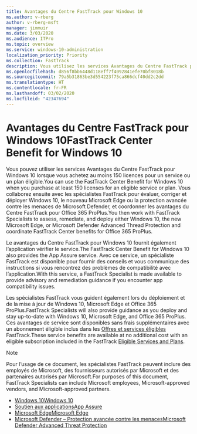 ```yaml
---
title: Avantages du Centre FastTrack pour Windows 10
ms.author: v-rberg
author: v-rberg-msft
manager: jimmuir
ms.date: 3/03/2020
ms.audience: ITPro
ms.topic: overview
ms.service: windows-10-administration
localization_priority: Priority
ms.collection: FastTrack
description: Vous utilisez les services Avantages du Centre FastTrack pour Windows 10 lorsque vous achetez *au moins* 150 licences pour un service ou un plan éligible.
ms.openlocfilehash: d856f8bb6448d118eff7f4092841efe70bf8018b
ms.sourcegitcommit: 79a5b31863be3d554223f75ca866dcf40dd2c2dd
ms.translationtype: HT
ms.contentlocale: fr-FR
ms.lasthandoff: 03/02/2020
ms.locfileid: "42347694"
---
```

# <a name="fasttrack-center-benefit-for-windows-10"></a><span data-ttu-id="a95b1-103">Avantages du Centre FastTrack pour Windows 10</span><span class="sxs-lookup"><span data-stu-id="a95b1-103">FastTrack Center Benefit for Windows 10</span></span>

<span data-ttu-id="a95b1-104">Vous pouvez utiliser les services Avantages du Centre FastTrack pour Windows 10 lorsque vous achetez au moins 150 licences pour un service ou un plan éligible.</span><span class="sxs-lookup"><span data-stu-id="a95b1-104">You can use the FastTrack Center Benefit for Windows 10 when you purchase at least 150 licenses for an eligible service or plan.</span></span> <span data-ttu-id="a95b1-105">Vous collaborez ensuite avec les spécialistes FastTrack pour évaluer, corriger et déployer Windows 10, le nouveau Microsoft Edge ou la protection avancée contre les menaces de Microsoft Defender, et coordonner les avantages du Centre FastTrack pour Office 365 ProPlus.</span><span class="sxs-lookup"><span data-stu-id="a95b1-105">You then work with FastTrack Specialists to assess, remediate, and deploy either Windows 10, the new Microsoft Edge, or Microsoft Defender Advanced Thread Protection and coordinate FastTrack Center benefits for Office 365 ProPlus.</span></span> 

<span data-ttu-id="a95b1-106">Le avantages du Centre FastTrack pour Windows 10 fournit également l’application vérifier le service.</span><span class="sxs-lookup"><span data-stu-id="a95b1-106">The FastTrack Center Benefit for Windows 10 also provides the App Assure service.</span></span> <span data-ttu-id="a95b1-107">Avec ce service, un spécialiste FastTrack est disponible pour fournir des conseils et vous communique des instructions si vous rencontrez des problèmes de compatibilité avec l’application.</span><span class="sxs-lookup"><span data-stu-id="a95b1-107">With this service, a FastTrack Specialist is made available to provide advisory and remediation guidance if you encounter app compatibility issues.</span></span> 

<span data-ttu-id="a95b1-108">Les spécialistes FastTrack vous guident également lors du déploiement et de la mise à jour de Windows 10, Microsoft Edge et Office 365 ProPlus.</span><span class="sxs-lookup"><span data-stu-id="a95b1-108">FastTrack Specialists will also provide guidance as you deploy and stay up-to-date with Windows 10, Microsoft Edge, and Office 365 ProPlus.</span></span> <span data-ttu-id="a95b1-109">Ces avantages de service sont disponibles sans frais supplémentaires avec un abonnement éligible inclus dans les [Offres et services éligibles](M365-eligible-services-and-plans.md) FastTrack.</span><span class="sxs-lookup"><span data-stu-id="a95b1-109">These service benefits are available at no additional cost with an eligible subscription included in the FastTrack [Eligible Services and Plans](M365-eligible-services-and-plans.md).</span></span>
  
> [!NOTE]
> <span data-ttu-id="a95b1-110">Pour l’usage de ce document, les spécialistes FastTrack peuvent inclure des employés de Microsoft, des fournisseurs autorisés par Microsoft et des partenaires autorisés par Microsoft.</span><span class="sxs-lookup"><span data-stu-id="a95b1-110">For purposes of this document, FastTrack Specialists can include Microsoft employees, Microsoft-approved vendors, and Microsoft-approved partners.</span></span> 
    
- [<span data-ttu-id="a95b1-111">Windows 10</span><span class="sxs-lookup"><span data-stu-id="a95b1-111">Windows 10</span></span>](Win-10-windows-10.md)
- [<span data-ttu-id="a95b1-112">Soutien aux applications</span><span class="sxs-lookup"><span data-stu-id="a95b1-112">App Assure</span></span>](Win-10-app-assure.md)
- [<span data-ttu-id="a95b1-113">Microsoft Edge</span><span class="sxs-lookup"><span data-stu-id="a95b1-113">Microsoft Edge</span></span>](Win-10-microsoft-edge.md)
- [<span data-ttu-id="a95b1-114">Microsoft Defender – Protection avancée contre les menaces</span><span class="sxs-lookup"><span data-stu-id="a95b1-114">Microsoft Defender Advanced Threat Protection</span></span>](Win-10-microsoft-defender-atp.md)
  

  

 